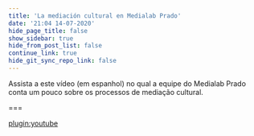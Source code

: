 ```yaml
---
title: 'La mediación cultural en Medialab Prado'
date: '21:04 14-07-2020'
hide_page_title: false
show_sidebar: true
hide_from_post_list: false
continue_link: true
hide_git_sync_repo_link: false
---
```


Assista a este vídeo (em espanhol) no qual a equipe do Medialab Prado conta um pouco sobre os processos de mediação cultural.

===

[plugin:youtube](https://www.youtube.com/watch?v=sprdd6NZqPU)

